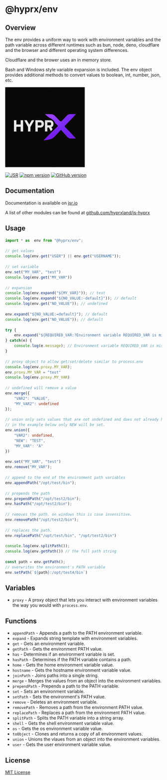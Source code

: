 # @hyprx/env

## Overview

The env provides a uniform way to work with environment variables and
the path variable across different runtimes such as bun, node, deno,
cloudflare and the browser and different operating system differences.

Cloudflare and the brower uses an in memory store.

Bash and Windows style variable expansion is included. The env
object provides additional methods to convert values to boolean,
int, number, json, etc.  

![logo](https://raw.githubusercontent.com/hyprxland/js-hyprx/refs/heads/main/assets/logo.png)

[![JSR](https://jsr.io/badges/@hyprx/env)](https://jsr.io/@hyprx/env)
[![npm version](https://badge.fury.io/js/@hyprx%2Fenv.svg)](https://badge.fury.io/js/@hyprx%2Fenv)
[![GitHub version](https://badge.fury.io/gh/hyprxland%2Fjs-hyprx.svg)](https://badge.fury.io/gh/hyprxland%2Fjs-hyprx)

## Documentation

Documentation is available on [jsr.io](https://jsr.io/@hyprx/env/doc)

A list of other modules can be found at [github.com/hyprxland/js-hyprx](https://github.com/hyprxland/js-hyprx)

## Usage

```typescript
import * as  env from "@hyprx/env";

// get values
console.log(env.get("USER") || env.get("USERNAME"));

// set variable
env.set("MY_VAR", "test")
console.log(env.get("MY_VAR"))

// expansion
console.log(env.expand("${MY_VAR}")); // test
console.log(env.expand("${NO_VALUE:-default}")); // default
console.log(env.get("NO_VALUE")); // undefined

env.expand("${NO_VALUE:=default}"); // default
console.log(env.get("NO_VALUE")); // default

try {
    env.expand("${REQUIRED_VAR:?Environment variable REQUIRED_VAR is missing}");
} catch(e) {
    console.log(e.message); // Environment variable REQUIRED_VAR is missing 
}

// proxy object to allow get/set/delete similar to process.env
console.log(env.proxy.MY_VAR);
env.proxy.MY_VAR = "test"
console.log(env.proxy.MY_VAR)

// undefined will remove a value
env.merge({
    "VAR2": "VALUE",
    "MY_VAR2": undefined
});

// union only sets values that are not undefined and does not already have a value
// in the example below only NEW will be set.
env.union({
    "VAR2": undefined,
    "NEW": "TEST",
    "MY_VAR": "A"
})

env.set("MY_VAR", "test")
env.remove("MY_VAR");

// append to the end of the environment path variables
env.appendPath("/opt/test/bin");

// prepends the path
env.prependPath("/opt/test2/bin");
env.hasPath("/opt/test2/bin");

// removes the path. on windows this is case insensitive.
env.removePath("/opt/test2/bin");

// replaces the path.
env.replacePath("/opt/test/bin", "/opt/test2/bin")

console.log(env.splitPath()); 
console.log(env.getPath()) // the full path string

const path = env.getPath();
// overwrites the environment's PATH variable
env.setPath(`${path}:/opt/test4/bin`) 
```

## Variables

- `proxy` - A proxy object that lets you interact with environment
  variables the way you would with `process.env`.

## Functions

- `appendPath` - Appends a path to the PATH environment variable.
- `expand` - Expands string template with environment variables.
- `get` - Gets an environment variable.
- `getPath` - Gets the environment PATH value.
- `has` - Determines if an environment variable is set.
- `hasPath` - Determines if the PATH variable contains a path.
- `home` - Gets the home environment variable value.
- `hostname` - Gets the hostname environment variable value.
- `joinPath` - Joins paths into a single string.
- `merge` - Merges the values from an object into the environment variables.
- `prependPath` - Prepends a path to the PATH variable.
- `set` - Sets an environment variable.
- `setPath` - Sets the environment's PATH value.
- `remove` - Deletes an environment variable.
- `removePath` - Removes a path from the environment PATH value.
- `replacePath` - Replaces a path from the environment PATH value.
- `splitPath` - Splits the PATH variable into a string array.
- `shell` - Gets the shell environment variable value.
- `os` - Gets the os environment variable value.
- `toObject` - Clones and returns a copy of all environment values.
- `union` - Unions the vlaues from an object into the environment variables.
- `user` - Gets the user environment variable value.

## License

[MIT License](./LICENSE.md)
